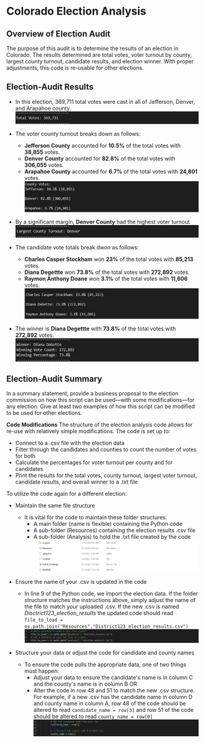 # Colorado Election Analysis #

## Overview of Election Audit ##
The purpose of this audit is to determine the results of an election in Colorado. The results determined are total votes, voter turnout by county, largest county turnout, candidate results, and election winner. With proper adjustments, this code is re-usable for other elections.

## Election-Audit Results ##

 * In this election, 369,711 total votes were cast in all of Jefferson, Denver, and Arapahoe county.
![total_votes](https://github.com/TRACIE-F/election_analysis/blob/main/Resources/Total_votes.png)

* The voter county turnout breaks down as follows:
    * **Jefferson County** accounted for **10.5%** of the total votes with **38,855** votes.
    * **Denver County** accounted for **82.8%** of the total votes with **306,055** votes.
    * **Arapahoe County** accounted for **6.7%** of the total votes with **24,801** votes.
![county_votes](https://github.com/TRACIE-F/election_analysis/blob/main/Resources/County_votes.png)

* By a significant margin, **Denver County** had the highest voter turnout
![largest_county_turnout](https://github.com/TRACIE-F/election_analysis/blob/main/Resources/Largest_county_turnout.png)

 * The candidate vote totals break dwon as follows:
   * **Charles Casper Stockham** won **23%** of the total votes with **85,213** votes.
   * **Diana Degettte** won **73.8%** of the total votes with **272,892** votes.
   * **Raymon Anthony Doane** won **3.1%** of the total votes with **11,606** votes.
![candidate_results](https://github.com/TRACIE-F/election_analysis/blob/main/Resources/candidate_results.png)

 * The winner is **Diana Degettte** with **73.8%** of the total votes with **272,892** votes.
![the_winner_is](https://github.com/TRACIE-F/election_analysis/blob/main/Resources/the_winner_is.png)

## Election-Audit Summary ##
In a summary statement, provide a business proposal to the election commission on how this script can be used—with some modifications—for any election. Give at least two examples of how this script can be modified to be used for other elections.

**Code Modifications**
The structure of the election analysis code allows for re-use with relatively simple modifications. The code is set up to:
 * Connect to a .csv file with the election data
 * Filter through the candidates and counties to count the number of votes for both
 * Calculate the percentages for voter turnout per county and for candidates
 * Print the results for the total votes, county turnout, largest voter turnout, candidate results, and overall winner to a .txt file

To utilize the code again for a different election:

 * Maintain the same file structure
   * It is vital for the code to maintain these folder structures:
      * A main folder (name is flexible) containing the Python code
      * A sub-folder (Resources) containing the election results .csv file
      * A sub-folder (Analysis) to hold the .txt file created by the code
 ![folder_structure](https://github.com/TRACIE-F/election_analysis/blob/main/Resources/file_structure.png)
 
 * Ensure the name of your .csv is updated in the code
   *  In line 9 of the Python code, we import the election data. If the folder structure matches the instructions above, simply adjust the name of the file to match your uploaded .csv. If the new .csv is named *Disctrict123_election_results* the updated code should read `file_to_load = os.path.join("Resources","District123_election_results.csv")`
![Code_change_1](https://github.com/TRACIE-F/election_analysis/blob/main/Resources/Code_change_1.png)

 * Structure your data or adjust the code for candidate and county names
   * To ensure the code pulls the appropriate data, one of two things must happen:
      * Adjust your data to ensure the candidate's name is in column C and the county's name is in column B OR
      * Alter the code in row 48 and 51 to match the new .csv structure. For example, if a new .csv has the candidate name in column D and county name in column A, row 48 of the code should be altered to read `candidate_name = row[3]` and row 51 of the code should be altered to read `county_name = row[0]`
![Code_change_3](https://github.com/TRACIE-F/election_analysis/blob/main/Resources/Code_change_3.png)
